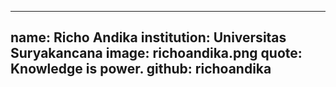 ---
name: Richo Andika
institution: Universitas Suryakancana
image: richoandika.png
quote: Knowledge is power.
github: richoandika
------
